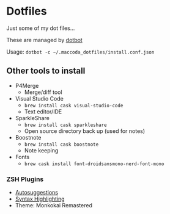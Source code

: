 # Dotfiles

Just some of my dot files...

These are managed by [dotbot](https://github.com/anishathalye/dotbot)

Usage:
`dotbot -c ~/.maccoda_dotfiles/install.conf.json`

## Other tools to install

* P4Merge
    * Merge/diff tool
* Visual Studio Code
    * `brew install cask visual-studio-code`
    * Text editor/IDE
* SparkleShare
    * `brew install cask sparkleshare`
    * Open source directory back up (used for notes)
* Boostnote
    * `brew install cask boostnote`
    * Note keeping
* Fonts
    * `brew cask install font-droidsansmono-nerd-font-mono`


### ZSH Plugins

* [Autosuggestions](https://github.com/zsh-users/zsh-autosuggestions#oh-my-zsh)
* [Syntax Highlighting](https://github.com/zsh-users/zsh-syntax-highlighting)
* Theme: Monkokai Remastered